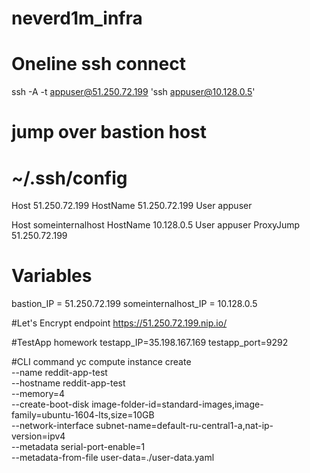 # neverd1m_infra

# Oneline ssh connect
ssh -A -t appuser@51.250.72.199 'ssh appuser@10.128.0.5'

# jump over bastion host
# ~/.ssh/config

Host 51.250.72.199
  HostName 51.250.72.199
  User appuser

Host someinternalhost
  HostName 10.128.0.5
  User appuser
  ProxyJump 51.250.72.199

# Variables
bastion_IP = 51.250.72.199
someinternalhost_IP = 10.128.0.5

#Let's Encrypt endpoint
https://51.250.72.199.nip.io/

#TestApp homework
testapp_IP=35.198.167.169
testapp_port=9292

#CLI command
yc compute instance create \
--name reddit-app-test \
--hostname reddit-app-test \
--memory=4 \
--create-boot-disk image-folder-id=standard-images,image-family=ubuntu-1604-lts,size=10GB \
--network-interface subnet-name=default-ru-central1-a,nat-ip-version=ipv4 \
--metadata serial-port-enable=1 \
--metadata-from-file user-data=./user-data.yaml
